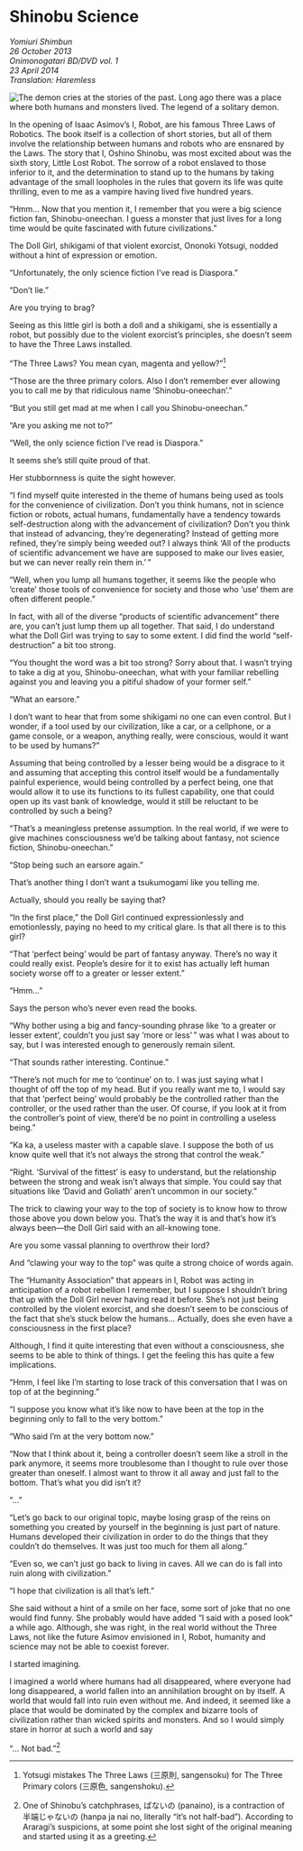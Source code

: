 # Shinobu Science

_Yomiuri Shimbun_  
_26 October 2013_  
_Onimonogatari BD/DVD vol. 1_  
_23 April 2014_  
_Translation: Haremless_

![_The demon cries at the stories of the past.[^1]_  
_Long ago there was a place where both humans and monsters lived._  
_The legend of a solitary demon._](16_shinobu_science.jpg)

In the opening of Isaac Asimov’s I, Robot, are his famous Three Laws of Robotics. The book itself is a collection of short stories, but all of them involve the relationship between humans and robots who are ensnared by the Laws. The story that I, Oshino Shinobu, was most excited about was the sixth story, Little Lost Robot. The sorrow of a robot enslaved to those inferior to it, and the determination to stand up to the humans by taking advantage of the small loopholes in the rules that govern its life was quite thrilling, even to me as a vampire having lived five hundred years.

“Hmm… Now that you mention it, I remember that you were a big science fiction fan, Shinobu-oneechan. I guess a monster that just lives for a long time would be quite fascinated with future civilizations.”

The Doll Girl, shikigami of that violent exorcist, Ononoki Yotsugi, nodded without a hint of expression or emotion.

“Unfortunately, the only science fiction I’ve read is Diaspora.”

“Don’t lie.”

Are you trying to brag?

Seeing as this little girl is both a doll and a shikigami, she is essentially a robot, but possibly due to the violent exorcist’s principles, she doesn’t seem to have the Three Laws installed.

“The Three Laws? You mean cyan, magenta and yellow?”[^2]

“Those are the three primary colors. Also I don’t remember ever allowing you to call me by that ridiculous name ‘Shinobu-oneechan’.”

“But you still get mad at me when I call you Shinobu-oneechan.”

“Are you asking me not to?”

“Well, the only science fiction I’ve read is Diaspora.”

It seems she’s still quite proud of that.

Her stubbornness is quite the sight however.

“I find myself quite interested in the theme of humans being used as tools for the convenience of civilization. Don’t you think humans, not in science fiction or robots, actual humans, fundamentally have a tendency towards self-destruction along with the advancement of civilization? Don’t you think that instead of advancing, they’re degenerating? Instead of getting more refined, they’re simply being weeded out? I always think ‘All of the products of scientific advancement we have are supposed to make our lives easier, but we can never really rein them in.’ ”

“Well, when you lump all humans together, it seems like the people who ‘create’ those tools of convenience for society and those who ‘use’ them are often different people.”

In fact, with all of the diverse “products of scientific advancement” there are, you can’t just lump them up all together. That said, I do understand what the Doll Girl was trying to say to some extent. I did find the world “self-destruction” a bit too strong.

“You thought the word was a bit too strong? Sorry about that. I wasn’t trying to take a dig at you, Shinobu-oneechan, what with your familiar rebelling against you and leaving you a pitiful shadow of your former self.”

“What an earsore.”

I don’t want to hear that from some shikigami no one can even control. But I wonder, if a tool used by our civilization, like a car, or a cellphone, or a game console, or a weapon, anything really, were conscious, would it want to be used by humans?”

Assuming that being controlled by a lesser being would be a disgrace to it and assuming that accepting this control itself would be a fundamentally painful experience, would being controlled by a perfect being, one that would allow it to use its functions to its fullest capability, one that could open up its vast bank of knowledge, would it still be reluctant to be controlled by such a being?

“That’s a meaningless pretense assumption. In the real world, if we were to give machines consciousness we’d be talking about fantasy, not science fiction, Shinobu-oneechan.”

“Stop being such an earsore again.”

That’s another thing I don’t want a tsukumogami like you telling me.

Actually, should you really be saying that?

“In the first place,” the Doll Girl continued expressionlessly and emotionlessly, paying no heed to my critical glare. Is that all there is to this girl?

“That ‘perfect being’ would be part of fantasy anyway. There’s no way it could really exist. People’s desire for it to exist has actually left human society worse off to a greater or lesser extent.”

“Hmm…”

Says the person who’s never even read the books.

“Why bother using a big and fancy-sounding phrase like ‘to a greater or lesser extent’, couldn’t you just say ‘more or less’ ” was what I was about to say, but I was interested enough to generously remain silent.

“That sounds rather interesting. Continue.”

“There’s not much for me to ‘continue’ on to. I was just saying what I thought of off the top of my head. But if you really want me to, I would say that that ‘perfect being’ would probably be the controlled rather than the controller, or the used rather than the user. Of course, if you look at it from the controller’s point of view, there’d be no point in controlling a useless being.”

“Ka ka, a useless master with a capable slave. I suppose the both of us know quite well that it’s not always the strong that control the weak.”

“Right. ‘Survival of the fittest’ is easy to understand, but the relationship between the strong and weak isn’t always that simple. You could say that situations like ‘David and Goliath’ aren’t uncommon in our society.”

The trick to clawing your way to the top of society is to know how to throw those above you down below you. That’s the way it is and that’s how it’s always been—the Doll Girl said with an all-knowing tone.

Are you some vassal planning to overthrow their lord?

And “clawing your way to the top” was quite a strong choice of words again.

The “Humanity Association” that appears in I, Robot was acting in anticipation of a robot rebellion I remember, but I suppose I shouldn’t bring that up with the Doll Girl never having read it before. She’s not just being controlled by the violent exorcist, and she doesn’t seem to be conscious of the fact that she’s stuck below the humans… Actually, does she even have a consciousness in the first place?

Although, I find it quite interesting that even without a consciousness, she seems to be able to think of things. I get the feeling this has quite a few implications.

“Hmm, I feel like I’m starting to lose track of this conversation that I was on top of at the beginning.”

“I suppose you know what it’s like now to have been at the top in the beginning only to fall to the very bottom.”

“Who said I’m at the very bottom now.”

“Now that I think about it, being a controller doesn’t seem like a stroll in the park anymore, it seems more troublesome than I thought to rule over those greater than oneself. I almost want to throw it all away and just fall to the bottom. That’s what you did isn’t it?

“…”

“Let’s go back to our original topic, maybe losing grasp of the reins on something you created by yourself in the beginning is just part of nature. Humans developed their civilization in order to do the things that they couldn’t do themselves. It was just too much for them all along.”

“Even so, we can’t just go back to living in caves. All we can do is fall into ruin along with civilization.”

“I hope that civilization is all that’s left.”

She said without a hint of a smile on her face, some sort of joke that no one would find funny. She probably would have added “I said with a posed look” a while ago. Although, she was right, in the real world without the Three Laws, not like the future Asimov envisioned in I, Robot, humanity and science may not be able to coexist forever.

I started imagining.

I imagined a world where humans had all disappeared, where everyone had long disappeared, a world fallen into an annihilation brought on by itself. A world that would fall into ruin even without me. And indeed, it seemed like a place that would be dominated by the complex and bizarre tools of civilization rather than wicked spirits and monsters. And so I would simply stare in horror at such a world and say

“… Not bad.”[^3]

[^1]: It says 往年の話をすれば鬼が泣く (ounen no hanashi o sureba oni ga naku), which is a play on the expression 来年のことを言えば鬼が笑う (rainen no koto o ieba oni ga warau, “the devil laughs at talk of the future”) meaning you can’t rely on the future.

[^2]: Yotsugi mistakes The Three Laws (三原則, sangensoku) for The Three Primary colors (三原色, sangenshoku).

[^3]: One of Shinobu’s catchphrases, ぱないの (panaino), is a contraction of 半端じゃないの (hanpa ja nai no, literally “it’s not half-bad”). According to Araragi’s suspicions, at some point she lost sight of the original meaning and started using it as a greeting.